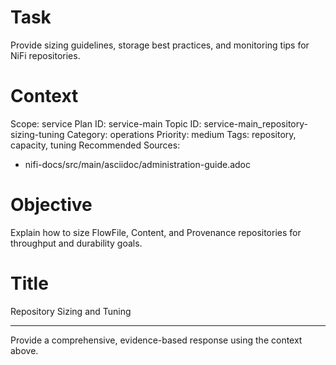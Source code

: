# Task
Provide sizing guidelines, storage best practices, and monitoring tips for NiFi repositories.

# Context
Scope: service
Plan ID: service-main
Topic ID: service-main_repository-sizing-tuning
Category: operations
Priority: medium
Tags: repository, capacity, tuning
Recommended Sources:
- nifi-docs/src/main/asciidoc/administration-guide.adoc

# Objective
Explain how to size FlowFile, Content, and Provenance repositories for throughput and durability goals.

# Title
Repository Sizing and Tuning

---

Provide a comprehensive, evidence-based response using the context above.
